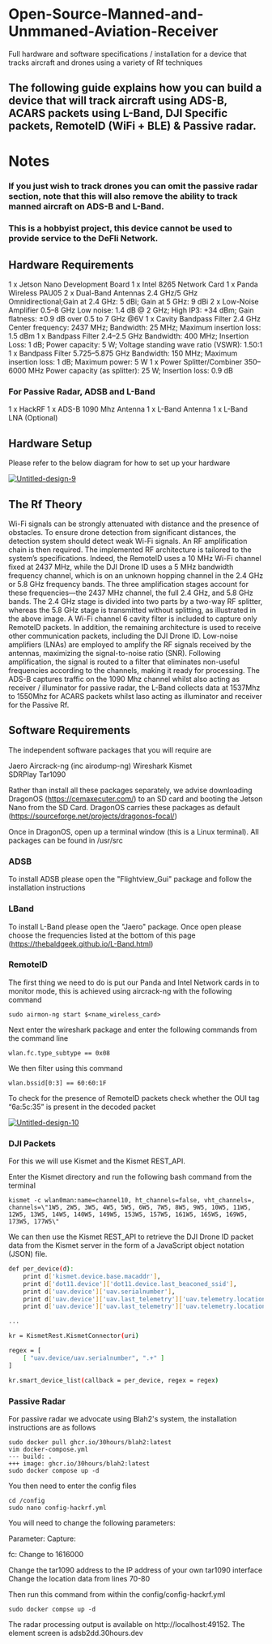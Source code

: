 # Open-Source-Manned-and-Unmmaned-Aviation-Receiver
Full hardware and software specifications / installation for a device that tracks aircraft and drones using a variety of Rf techniques 

## The following guide explains how you can build a device that will track aircraft using ADS-B, ACARS packets using L-Band, DJI Specific packets, RemoteID (WiFi + BLE) & Passive radar. 

# Notes 

### If you just wish to track drones you can omit the passive radar section, note that this will also remove the ability to track manned aircraft on ADS-B and L-Band. 
### This is a hobbyist project, this device cannot be used to provide service to the DeFli Network. 

## Hardware Requirements 

1 x Jetson Nano Development Board 
1 x Intel 8265 Network Card 
1 x Panda Wireless PAU05 
2 x Dual-Band Antennas	2.4 GHz/5 GHz	Omnidirectional;Gain at 2.4 GHz: 5 dBi; Gain at 5 GHz: 9 dBi
2 x Low-Noise Amplifier	0.5–8 GHz	Low noise: 1.4 dB @ 2 GHz; High IP3: +34 dBm; Gain flatness: ±0.9 dB over 0.5 to 7 GHz @6V 
1 x Cavity Bandpass Filter	2.4 GHz	Center frequency: 2437 MHz; Bandwidth: 25 MHz; Maximum insertion loss: 1.5 dBm 
1 x Bandpass Filter	2.4–2.5 GHz	Bandwidth: 400 MHz; Insertion Loss: 1 dB; Power capacity: 5 W; Voltage standing wave ratio (VSWR): 1.50:1 
1 x Bandpass Filter	5.725–5.875 GHz	Bandwidth: 150 MHz; Maximum insertion loss: 1 dB; Maximum power: 5 W 
1 x Power Splitter/Combiner	350–6000 MHz	Power capacity (as splitter): 25 W; Insertion loss: 0.9 dB 


### For Passive Radar, ADSB and L-Band 

1 x HackRF 
1 x ADS-B 1090 Mhz Antenna 
1 x L-Band Antenna 
1 x L-Band LNA (Optional)

## Hardware Setup 

Please refer to the below diagram for how to set up your hardware  

<a href="https://ibb.co/ZM0BLP5"><img src="https://i.ibb.co/QK4PbRL/Untitled-design-9.png" alt="Untitled-design-9" border="0"></a>

## The Rf Theory 

Wi-Fi signals can be strongly attenuated with distance and the presence of obstacles. To ensure drone detection from significant distances, the detection system should detect weak Wi-Fi signals. An RF amplification chain is then required. The implemented RF architecture is tailored to the system’s specifications. Indeed, the RemoteID uses a 10 MHz Wi-Fi channel fixed at 2437 MHz, while the DJI Drone ID uses a 5 MHz bandwidth frequency channel, which is on an unknown hopping channel in the 2.4 GHz or 5.8 GHz frequency bands. The three amplification stages account for these frequencies—the 2437 MHz channel, the full 2.4 GHz, and 5.8 GHz bands. The 2.4 GHz stage is divided into two parts by a two-way RF splitter, whereas the 5.8 GHz stage is transmitted without splitting, as illustrated in the above image. A Wi-Fi channel 6 cavity filter is included to capture only RemoteID packets. In addition, the remaining architecture is used to receive other communication packets, including the DJI Drone ID. Low-noise amplifiers (LNAs) are employed to amplify the RF signals received by the antennas, maximizing the signal-to-noise ratio (SNR). Following amplification, the signal is routed to a filter that eliminates non-useful frequencies according to the channels, making it ready for processing. The ADS-B captures traffic on the 1090 Mhz channel whilst also acting as receiver / illuminator for passive radar, the L-Band collects data at 1537Mhz to 1550Mhz for ACARS packets whilst laso acting as illuminator and receiver for the Passive Rf. 

## Software Requirements 

The independent software packages that you will require are 

Jaero 
Aircrack-ng (inc airodump-ng)
Wireshark 
Kismet  
SDRPlay 
Tar1090

Rather than install all these packages separately, we advise downloading DragonOS (https://cemaxecuter.com/) to an SD card and booting the Jetson Nano from the SD Card. DragonOS carries these packages as default (https://sourceforge.net/projects/dragonos-focal/)

Once in DragonOS, open up a terminal window (this is a Linux terminal). All packages can be found in  /usr/src 

### ADSB 

To install ADSB please open the "Flightview_Gui" package and follow the installation instructions 

### LBand 

To install L-Band please open the "Jaero" package. Once open please choose the frequencies listed at the bottom of this page (https://thebaldgeek.github.io/L-Band.html) 

### RemoteID 

The first thing we need to do is put our Panda and Intel Network cards in to monitor mode, this is achieved using aircrack-ng with the following command 

```
sudo airmon-ng start $<name_wireless_card>
```
Next enter the wireshark package and enter the following commands from the command line

```
wlan.fc.type_subtype == 0x08
```
We then filter using this command 

```
wlan.bssid[0:3] == 60:60:1F
```

To check for the presence of RemoteID packets check whether the OUI tag “6a:5c:35” is present in the decoded packet

<a href="https://ibb.co/zJFyH8S"><img src="https://i.ibb.co/5FkNxY5/Untitled-design-10.png" alt="Untitled-design-10" border="0"></a>

### DJI Packets 

For this we will use Kismet and the Kismet REST_API. 

Enter the Kismet directory and run the following bash command from the terminal 

```
kismet -c wlan0man:name=channel10, ht_channels=false, vht_channels=,
channels=\"1W5, 2W5, 3W5, 4W5, 5W5, 6W5, 7W5, 8W5, 9W5, 10W5, 11W5, 12W5, 13W5, 14W5, 140W5, 149W5, 153W5, 157W5, 161W5, 165W5, 169W5, 173W5, 177W5\"
```

We can then use the Kismet REST_API to retrieve the DJI Drone ID packet data from the Kismet server in the form of a JavaScript object notation (JSON) file. 

```bash
def per_device(d):
    print d['kismet.device.base.macaddr'],
    print d['dot11.device']['dot11.device.last_beaconed_ssid'],
    print d['uav.device']['uav.serialnumber'],
    print d['uav.device']['uav.last_telemetry']['uav.telemetry.location']['kismet.common.location.lat'],
    print d['uav.device']['uav.last_telemetry']['uav.telemetry.location']['kismet.common.location.lon']

...

kr = KismetRest.KismetConnector(uri)

regex = [
    [ "uav.device/uav.serialnumber", ".+" ]
]

kr.smart_device_list(callback = per_device, regex = regex)
```

### Passive Radar 

For passive radar we advocate using Blah2's system, the installation instructions are as follows 

```
sudo docker pull ghcr.io/30hours/blah2:latest
vim docker-compose.yml
--- build: .
+++ image: ghcr.io/30hours/blah2:latest
sudo docker compose up -d
```

You then need to enter the config files

```
cd /config
sudo nano config-hackrf.yml
```
You will need to change the following parameters: 

Parameter: Capture: 
 
fc: Change to 1616000 


Change the tar1090 address to the IP address of your own tar1090 interface 
Change the location data from lines 70-80 

Then run this command from within the config/config-hackrf.yml

```
sudo docker compse up -d
```


The radar processing output is available on http://localhost:49152. 
The element screen is adsb2dd.30hours.dev




